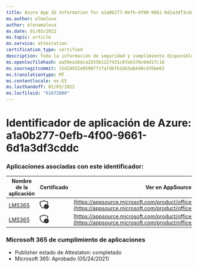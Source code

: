 ```yaml
---
title: Azure App ID Information for a1a0b277-0efb-4f00-9661-6d1a3df3cddc
ms.author: elmalova
author: elenamalova
ms.date: 01/03/2022
ms.topic: article
ms.service: attestation
certification_type: certified
description: Toda la información de seguridad y cumplimiento disponible para a1a0b277-0efb-4f00-9661-6d1a3df3cddc.
ms.openlocfilehash: aa59ea16dca25556122f431c07eb370c04d17c18
ms.sourcegitcommit: 15d24d32e05987f1fafdbfb1bb3ab440cd76be03
ms.translationtype: MT
ms.contentlocale: es-ES
ms.lasthandoff: 01/03/2022
ms.locfileid: "61672080"
---
```

# <a name="azure-app-id-a1a0b277-0efb-4f00-9661-6d1a3df3cddc"></a>Identificador de aplicación de Azure: a1a0b277-0efb-4f00-9661-6d1a3df3cddc


### <a name="apps-associated-with-this-id"></a>Aplicaciones asociadas con este identificador:
| **Nombre de la aplicación** | **Certificado** | **Ver en AppSource** |
|--------------|---------------|-----------------------|
| [LMS365](https://docs.microsoft.com/microsoft-365-app-certification/forward/WA104381467) | <img alt="Certified application badge" src="../media/certified-badge.png" height="25" width="25" /> | [https://appsource.microsoft.com/product/office/WA104381467](https://appsource.microsoft.com/product/office/WA104381467) |
| [LMS365](https://docs.microsoft.com/microsoft-365-app-certification/forward/elearningforce.lms365_spfx) | <img alt="Certified application badge" src="../media/certified-badge.png" height="25" width="25" /> | [https://appsource.microsoft.com/product/office/elearningforce.lms365_spfx](https://appsource.microsoft.com/product/office/elearningforce.lms365_spfx) |

### <a name="microsoft-365-app-compliance-status"></a>Microsoft 365 de cumplimiento de aplicaciones
- Publisher estado de Attestaton: completado
- Microsoft 365: Aprobado (05/24/2021)
